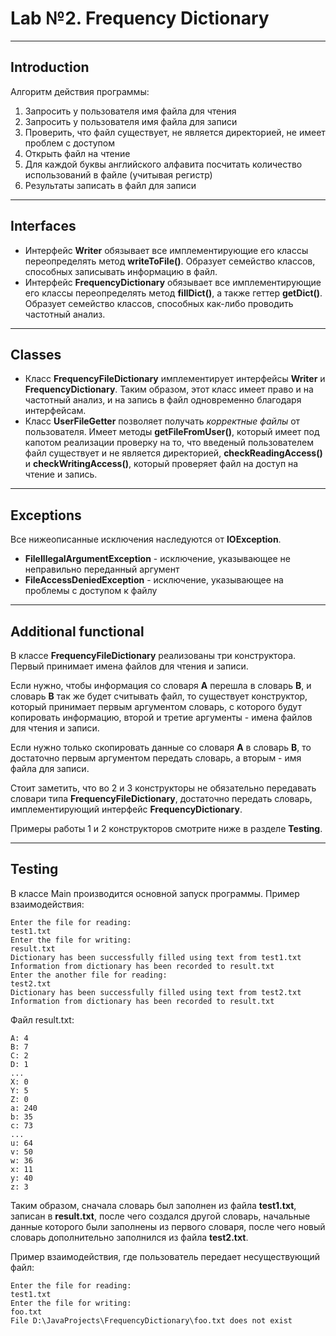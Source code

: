 # Lab №2. Frequency Dictionary
---

## Introduction
Алгоритм действия программы:
1. Запросить у пользователя имя файла для чтения
2. Запросить у пользователя имя файла для записи
3. Проверить, что файл существует, не является директорией, не имеет проблем с доступом
4. Открыть файл на чтение
5. Для каждой буквы английского алфавита посчитать количество использований в файле (учитывая регистр)
6. Результаты записать в файл для записи

---
## Interfaces
* Интерфейс **Writer** обязывает все имплементирующие его классы переопределять метод **writeToFile()**. Образует семейство классов, способных записывать информацию в файл.
* Интерфейс **FrequencyDictionary** обязывает все имплементирующие его классы переопределять метод **fillDict()**, а также геттер **getDict()**. Образует семейство классов, способных как-либо проводить частотный анализ.

---
## Classes
* Класс **FrequencyFileDictionary** имплементирует интерфейсы **Writer** и **FrequencyDictionary**. Таким образом, этот класс имеет право и на частотный анализ, и на запись в файл одновременно благодаря интерфейсам.
* Класс **UserFileGetter** позволяет получать *корректные файлы* от пользователя. Имеет методы **getFileFromUser()**, который имеет под капотом реализации проверку на то, что введеный пользователем файл существует и не является директорией, **checkReadingAccess()** и **checkWritingAccess()**, который проверяет файл на доступ на чтение и запись.

---
## Exceptions
Все нижеописанные исключения наследуются от **IOException**.
* **FileIllegalArgumentException** - исключение, указывающее не неправильно переданный аргумент
* **FileAccessDeniedException** - исключение, указывающее на проблемы с доступом к файлу

---
## Additional functional
В классе **FrequencyFileDictionary** реализованы три конструктора. Первый принимает имена файлов для чтения и записи.

Если нужно, чтобы информация со словаря **A** перешла в словарь **B**, и словарь **B** так же будет считывать файл, то существует конструктор, который принимает первым аргументом словарь, с которого будут копировать информацию, второй и третие аргументы - имена файлов для чтения и записи.

Если нужно только скопировать данные со словаря **A** в словарь **B**, то достаточно первым аргументом передать словарь, а вторым - имя файла для записи.

Стоит заметить, что во 2 и 3 конструкторы не обязательно передавать словари типа **FrequencyFileDictionary**, достаточно передать словарь, имплементирующий интерфейс **FrequencyDictionary**.

Примеры работы 1 и 2 конструкторов смотрите ниже в разделе **Testing**.

---
## Testing
В классе Main производится основной запуск программы. Пример взаимодействия:
```
Enter the file for reading:
test1.txt
Enter the file for writing:
result.txt
Dictionary has been successfully filled using text from test1.txt
Information from dictionary has been recorded to result.txt
Enter the another file for reading:
test2.txt
Dictionary has been successfully filled using text from test2.txt
Information from dictionary has been recorded to result.txt
```
Файл result.txt:
```
A: 4
B: 7
C: 2
D: 1
...
X: 0
Y: 5
Z: 0
a: 240
b: 35
c: 73
...
u: 64
v: 50
w: 36
x: 11
y: 40
z: 3
```
Таким образом, сначала словарь был заполнен из файла **test1.txt**, записан в **result.txt**, после чего создался другой словарь, начальные данные которого были заполнены из первого словаря, после чего новый словарь дополнительно заполнился из файла **test2.txt**.

Пример взаимодействия, где пользователь передает несуществующий файл:
```
Enter the file for reading:
test1.txt
Enter the file for writing:
foo.txt
File D:\JavaProjects\FrequencyDictionary\foo.txt does not exist
```